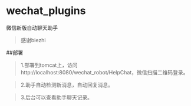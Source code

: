 # wechat_plugins
微信新版自动聊天助手
>感谢biezhi
>
##部署
> 1.部署到tomcat上，访问http://localhost:8080/wechat_robot/HelpChat，微信扫描二维码登录。

> 2.助手自动检测新消息，自动回复消息。

> 3.后台可以查看助手聊天记录。

